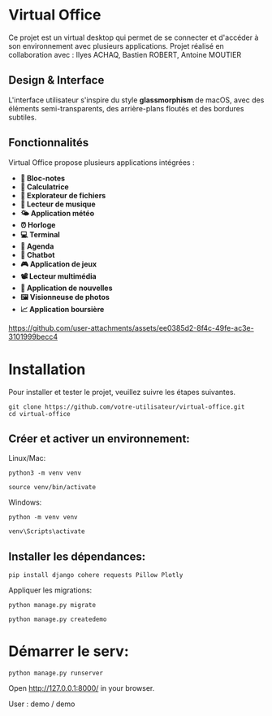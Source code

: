 # Virtual Office
Ce projet est un virtual desktop qui permet de se connecter et d'accéder à son environnement avec plusieurs applications.
Projet réalisé en collaboration avec : Ilyes ACHAQ, Bastien ROBERT, Antoine MOUTIER
## Design & Interface
L'interface utilisateur s'inspire du style **glassmorphism** de macOS, avec des éléments semi-transparents, des arrière-plans floutés et des bordures subtiles. 

## Fonctionnalités
Virtual Office propose plusieurs applications intégrées :

- **📝 Bloc-notes** 
- **🧮 Calculatrice** 
- **📁 Explorateur de fichiers**
- **🎵 Lecteur de musique** 
- **🌤 Application météo** 
- **⏰ Horloge** 
- **💻 Terminal** 
- **📅 Agenda** 
- **🤖 Chatbot** 
- **🎮 Application de jeux** 
- **📽 Lecteur multimédia** 
- **📰 Application de nouvelles** 
- **🖼 Visionneuse de photos** 
- **📈 Application boursière** 


https://github.com/user-attachments/assets/ee0385d2-8f4c-49fe-ac3e-3101999becc4



# Installation
Pour installer et tester le projet, veuillez suivre les étapes suivantes.

```
git clone https://github.com/votre-utilisateur/virtual-office.git    
cd virtual-office
```

## Créer et activer un environnement:

Linux/Mac:
```
python3 -m venv venv

source venv/bin/activate
```

Windows:

```
python -m venv venv

venv\Scripts\activate
```

## Installer les dépendances:

```
pip install django cohere requests Pillow Plotly
```
Appliquer les migrations:

```
python manage.py migrate

python manage.py createdemo
```


# Démarrer le serv:

```
python manage.py runserver
```

Open http://127.0.0.1:8000/ in your browser.


User : demo / demo

